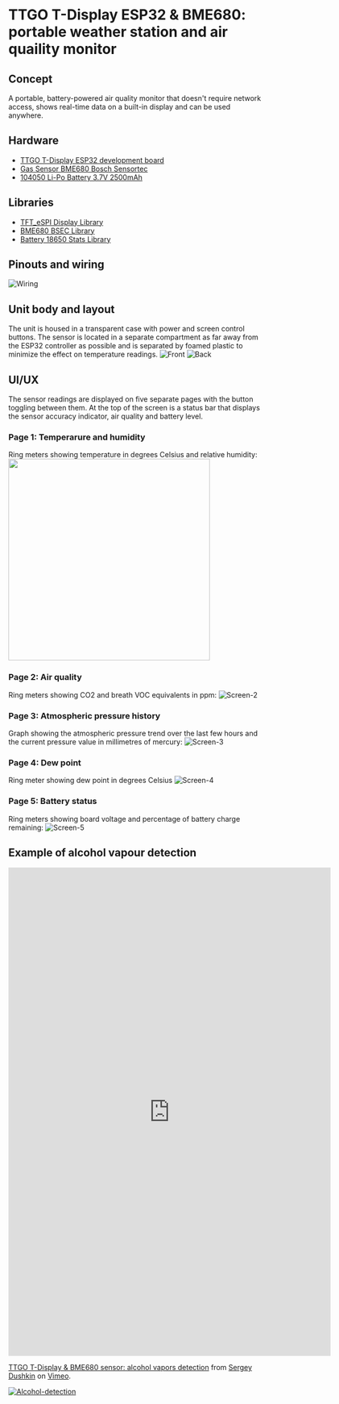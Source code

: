 # TTGO T-Display ESP32 & BME680: portable weather station and air quaility monitor

## Concept

A portable, battery-powered air quality monitor that doesn't require network access, shows real-time data on a built-in display and can be used anywhere.

## Hardware

- [TTGO T-Display ESP32 development board](https://www.lilygo.cc/products/lilygo%C2%AE-ttgo-t-display-1-14-inch-lcd-esp32-control-board)
- [Gas Sensor BME680 Bosch Sensortec](https://www.bosch-sensortec.com/products/environmental-sensors/gas-sensors/bme680/)
- [104050 Li-Po Battery 3.7V 2500mAh](https://www.ebay.com/itm/175539384801)

## Libraries

- [TFT_eSPI Display Library](https://github.com/Bodmer/TFT_eSPI)
- [BME680 BSEC Library](https://github.com/BoschSensortec/BSEC-Arduino-library)
- [Battery 18650 Stats Library](https://github.com/danilopinotti/Battery18650Stats)

## Pinouts and wiring

![Wiring](https://github.com/serg-157/TTGO-T-DISPLAY-BME680/blob/main/media/schematics.jpg)

## Unit body and layout

The unit is housed in a transparent case with power and screen control buttons. The sensor is located in a separate compartment as far away from the ESP32 controller as possible and is separated by foamed plastic to minimize the effect on temperature readings.
![Front](https://github.com/serg-157/TTGO-T-DISPLAY-BME680/blob/main/media/front.jpg)
![Back](https://github.com/serg-157/TTGO-T-DISPLAY-BME680/blob/main/media/back.jpg)

## UI/UX

The sensor readings are displayed on five separate pages with the button toggling between them. At the top of the screen is a status bar that displays the sensor accuracy indicator, air quality and battery level.

### Page 1: Temperarure and humidity

Ring meters showing temperature in degrees Celsius and relative humidity:
<img src="https://github.com/serg-157/TTGO-T-DISPLAY-BME680/blob/main/media/screen1.jpg" width="400"/>

### Page 2: Air quality

Ring meters showing CO2 and breath VOC equivalents in ppm:
![Screen-2](https://github.com/serg-157/TTGO-T-DISPLAY-BME680/blob/main/media/screen2.jpg)

### Page 3: Atmospheric pressure history

Graph showing the atmospheric pressure trend over the last few hours and the current pressure value in millimetres of mercury:
![Screen-3](https://github.com/serg-157/TTGO-T-DISPLAY-BME680/blob/main/media/screen3.jpg)

### Page 4: Dew point

Ring meter showing dew point in degrees Celsius
![Screen-4](https://github.com/serg-157/TTGO-T-DISPLAY-BME680/blob/main/media/screen4.jpg)

### Page 5: Battery status

Ring meters showing board voltage and percentage of battery charge remaining:
![Screen-5](https://github.com/serg-157/TTGO-T-DISPLAY-BME680/blob/main/media/screen5.jpg)

## Example of alcohol vapour detection

<iframe src="https://player.vimeo.com/video/965910353?h=3a1011642f" width="640" height="969" frameborder="0" allow="autoplay; fullscreen; picture-in-picture" allowfullscreen></iframe>
<p><a href="https://vimeo.com/965910353">TTGO T-Display & BME680 sensor: alcohol vapors detection</a> from <a href="https://vimeo.com/user23121110">Sergey Dushkin</a> on <a href="https://vimeo.com">Vimeo</a>.</p>

[![Alcohol-detection](https://github.com/serg-157/TTGO-T-DISPLAY-BME680/blob/main/media/alcohol.jpg)](https://vimeo.com/965910353)